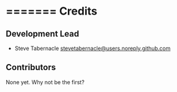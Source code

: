 =======
Credits
=======

Development Lead
----------------

* Steve Tabernacle <stevetabernacle@users.noreply.github.com>

Contributors
------------

None yet. Why not be the first?
